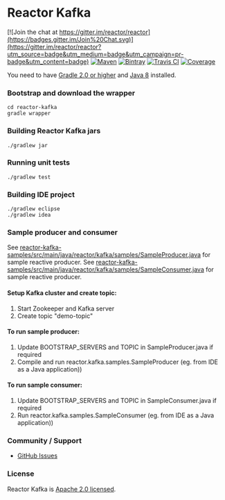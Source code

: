 Reactor Kafka
===================

[![Join the chat at https://gitter.im/reactor/reactor](https://badges.gitter.im/Join%20Chat.svg)](https://gitter.im/reactor/reactor?utm_source=badge&utm_medium=badge&utm_campaign=pr-badge&utm_content=badge)
[![Maven](https://maven-badges.herokuapp.com/maven-central/io.projectreactor.kafka/reactor-kafka/badge.svg?style=plastic)](http://mvnrepository.com/artifact/io.projectreactor.kafka/reactor-kafka)
[![Bintray](https://api.bintray.com/packages/spring/jars/io.projectreactor.kafka/images/download.svg)](https://bintray.com/spring/jars/io.projectreactor.kafka/_latestVersion) 
[![Travis CI](https://img.shields.io/travis/reactor/reactor-kafka.svg)](https://travis-ci.org/reactor/reactor-kafka)
[![Coverage](https://img.shields.io/codecov/c/github/reactor/reactor-kafka.svg)](https://travis-ci.org/reactor/reactor-kafka)

You need to have [Gradle 2.0 or higher](http://www.gradle.org/installation) and [Java 8](http://www.oracle.com/technetwork/java/javase/downloads/index.html) installed.

### Bootstrap and download the wrapper ###
    cd reactor-kafka
    gradle wrapper

### Building Reactor Kafka jars ###
    ./gradlew jar

### Running unit tests ###
    ./gradlew test

### Building IDE project ###
    ./gradlew eclipse
    ./gradlew idea

### Sample producer and consumer ###

See [reactor-kafka-samples/src/main/java/reactor/kafka/samples/SampleProducer.java](reactor-kafka-samples/src/main/java/reactor/kafka/samples/SampleProducer.java) for sample reactive producer.
See [reactor-kafka-samples/src/main/java/reactor/kafka/samples/SampleConsumer.java](reactor-kafka-samples/src/main/java/reactor/kafka/samples/SampleConsumer.java) for sample reactive producer.

#### Setup Kafka cluster and create topic: ####
1. Start Zookeeper and Kafka server
2. Create topic "demo-topic"

#### To run sample producer: ####
1. Update BOOTSTRAP_SERVERS and TOPIC in SampleProducer.java if required
2. Compile and run reactor.kafka.samples.SampleProducer (eg. from IDE as a Java application))

#### To run sample consumer: ####
1. Update BOOTSTRAP_SERVERS and TOPIC in SampleConsumer.java if required
2.  Run reactor.kafka.samples.SampleConsumer (eg. from IDE as a Java application))

### Community / Support ###

* [GitHub Issues](https://github.com/reactor/reactor-kafka/issues)

### License ###

Reactor Kafka is [Apache 2.0 licensed](http://www.apache.org/licenses/LICENSE-2.0.html).

